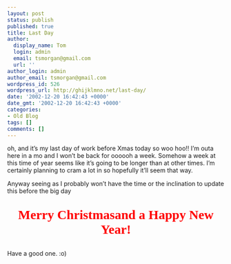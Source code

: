 ```yaml
---
layout: post
status: publish
published: true
title: Last Day
author:
  display_name: Tom
  login: admin
  email: tsmorgan@gmail.com
  url: ''
author_login: admin
author_email: tsmorgan@gmail.com
wordpress_id: 526
wordpress_url: http://ghijklmno.net/last-day/
date: '2002-12-20 16:42:43 +0000'
date_gmt: '2002-12-20 16:42:43 +0000'
categories:
- Old Blog
tags: []
comments: []
---
```

<!-- more -->

<p>oh, and it&#8217;s my last day of work before Xmas today so woo hoo!! I&#8217;m outa here in a mo and I won&#8217;t be back for oooooh a week. Somehow a week at this time of year seems like it&#8217;s going to be longer than at other times. I&#8217;m certainly planning to cram a lot in so hopefully it&#8217;ll seem that way.</p>

<p>Anyway seeing as I probably won&#8217;t have the time or the inclination to update this before the big day</p>

<p style="font:bold 30px garamond; color:red; text-align:center">Merry Christmasand a Happy New Year!</p>

<p>Have a good one. :o)</p>

